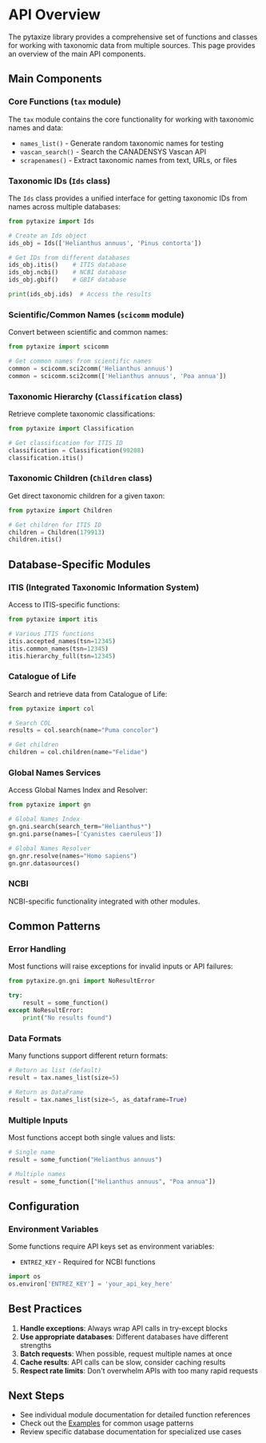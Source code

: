# API Overview

The pytaxize library provides a comprehensive set of functions and classes for working with taxonomic data from multiple sources. This page provides an overview of the main API components.

## Main Components

### Core Functions (`tax` module)

The `tax` module contains the core functionality for working with taxonomic names and data:

- `names_list()` - Generate random taxonomic names for testing
- `vascan_search()` - Search the CANADENSYS Vascan API
- `scrapenames()` - Extract taxonomic names from text, URLs, or files

### Taxonomic IDs (`Ids` class)

The `Ids` class provides a unified interface for getting taxonomic IDs from names across multiple databases:

```python
from pytaxize import Ids

# Create an Ids object
ids_obj = Ids(['Helianthus annuus', 'Pinus contorta'])

# Get IDs from different databases
ids_obj.itis()    # ITIS database
ids_obj.ncbi()    # NCBI database
ids_obj.gbif()    # GBIF database

print(ids_obj.ids)  # Access the results
```

### Scientific/Common Names (`scicomm` module)

Convert between scientific and common names:

```python
from pytaxize import scicomm

# Get common names from scientific names
common = scicomm.sci2comm('Helianthus annuus')
common = scicomm.sci2comm(['Helianthus annuus', 'Poa annua'])
```

### Taxonomic Hierarchy (`Classification` class)

Retrieve complete taxonomic classifications:

```python
from pytaxize import Classification

# Get classification for ITIS ID
classification = Classification(99208)
classification.itis()
```

### Taxonomic Children (`Children` class)

Get direct taxonomic children for a given taxon:

```python
from pytaxize import Children

# Get children for ITIS ID
children = Children(179913)
children.itis()
```

## Database-Specific Modules

### ITIS (Integrated Taxonomic Information System)

Access to ITIS-specific functions:

```python
from pytaxize import itis

# Various ITIS functions
itis.accepted_names(tsn=12345)
itis.common_names(tsn=12345)
itis.hierarchy_full(tsn=12345)
```

### Catalogue of Life

Search and retrieve data from Catalogue of Life:

```python
from pytaxize import col

# Search COL
results = col.search(name="Puma concolor")

# Get children
children = col.children(name="Felidae")
```

### Global Names Services

Access Global Names Index and Resolver:

```python
from pytaxize import gn

# Global Names Index
gn.gni.search(search_term="Helianthus*")
gn.gni.parse(names=['Cyanistes caeruleus'])

# Global Names Resolver
gn.gnr.resolve(names="Homo sapiens")
gn.gnr.datasources()
```

### NCBI

NCBI-specific functionality integrated with other modules.

## Common Patterns

### Error Handling

Most functions will raise exceptions for invalid inputs or API failures:

```python
from pytaxize.gn.gni import NoResultError

try:
    result = some_function()
except NoResultError:
    print("No results found")
```

### Data Formats

Many functions support different return formats:

```python
# Return as list (default)
result = tax.names_list(size=5)

# Return as DataFrame
result = tax.names_list(size=5, as_dataframe=True)
```

### Multiple Inputs

Most functions accept both single values and lists:

```python
# Single name
result = some_function("Helianthus annuus")

# Multiple names
result = some_function(["Helianthus annuus", "Poa annua"])
```

## Configuration

### Environment Variables

Some functions require API keys set as environment variables:

- `ENTREZ_KEY` - Required for NCBI functions

```python
import os
os.environ['ENTREZ_KEY'] = 'your_api_key_here'
```

## Best Practices

1. **Handle exceptions**: Always wrap API calls in try-except blocks
2. **Use appropriate databases**: Different databases have different strengths
3. **Batch requests**: When possible, request multiple names at once
4. **Cache results**: API calls can be slow, consider caching results
5. **Respect rate limits**: Don't overwhelm APIs with too many rapid requests

## Next Steps

- See individual module documentation for detailed function references
- Check out the [Examples](../examples/getting-started.md) for common usage patterns
- Review specific database documentation for specialized use cases
